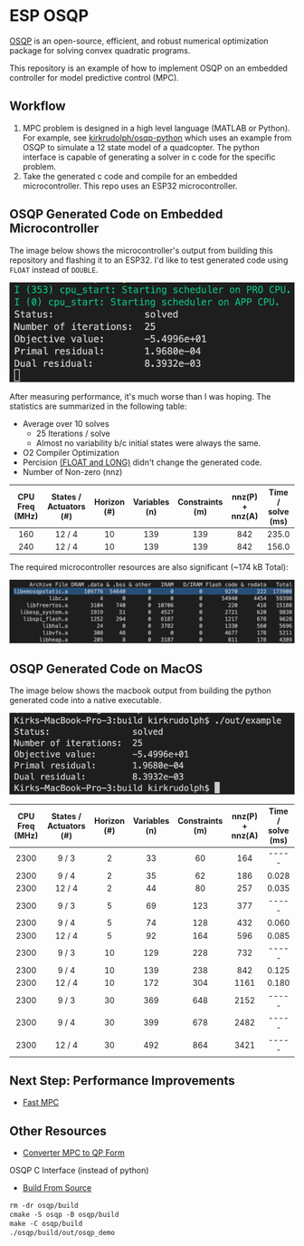 # ESP OSQP
[OSQP](https://osqp.org/) is an open-source, efficient, and robust numerical optimization package for solving convex quadratic programs. 

This repository is an example of how to implement OSQP on an embedded controller for model predictive control (MPC).

## Workflow
1. MPC problem is designed in a high level language (MATLAB or Python). For example, see [kirkrudolph/osqp-python](https://github.com/kirkrudolph/osqp-python) which uses an example from OSQP to simulate a 12 state model of a quadcopter. The python interface is capable of generating a solver in c code for the specific problem.
2. Take the generated c code and compile for an embedded microcontroller. This repo uses an ESP32 microcontroller.

## OSQP Generated Code on Embedded Microcontroller

The image below shows the microcontroller's output from building this repository and flashing it to an ESP32. I'd like to test generated code using `FLOAT` instead of `DOUBLE`.

![esp_output](image/esp32_output.png)

After measuring performance, it's much worse than I was hoping. The statistics are summarized in the following table:

- Average over 10 solves
  - 25 Iterations / solve
  - Almost no variability b/c initial states were always the same.
- O2 Compiler Optimization
- Percision [(FLOAT and LONG)](https://osqp.org/docs/codegen/python.html#codegen) didn't change the generated code.
- Number of Non-zero (nnz)

| CPU Freq (MHz) | States / Actuators (#) | Horizon (#) | Variables (n) | Constraints (m) | nnz(P) + nnz(A) | Time / solve (ms) |
|:--------------:|:----------------------:|:-----------:|:-------------:|:---------------:|:---------------:|:-----------------:|
|       160      |         12 / 4         |     10      |     139       |       139       |       842       |      235.0        |
|       240      |         12 / 4         |     10      |     139       |       139       |       842       |      156.0        |

The required microcontroller resources are also significant (~174 kB Total):

![storage](image/esp32_size.png)

## OSQP Generated Code on MacOS

The image below shows the macbook output from building the python generated code into a native executable.

![mac_output](image/mac_output.png)

| CPU Freq (MHz) | States / Actuators (#) | Horizon (#) | Variables (n) | Constraints (m) | nnz(P) + nnz(A) | Time / solve (ms) |
|:--------------:|:----------------------:|:-----------:|:-------------:|:---------------:|:---------------:|:-----------------:|
|      2300      |          9 / 3         |      2      |      33       |        60       |       164       |      -----        |
|      2300      |          9 / 4         |      2      |      35       |        62       |       186       |      0.028        |
|      2300      |         12 / 4         |      2      |      44       |        80       |       257       |      0.035        |
|      2300      |          9 / 3         |      5      |      69       |       123       |       377       |      -----        |
|      2300      |          9 / 4         |      5      |      74       |       128       |       432       |      0.060        |
|      2300      |         12 / 4         |      5      |      92       |       164       |       596       |      0.085        |
|      2300      |          9 / 3         |     10      |     129       |       228       |       732       |      -----        |
|      2300      |          9 / 4         |     10      |     139       |       238       |       842       |      0.125        |
|      2300      |         12 / 4         |     10      |     172       |       304       |      1161       |      0.180        |
|      2300      |          9 / 3         |     30      |     369       |       648       |      2152       |      -----        |
|      2300      |          9 / 4         |     30      |     399       |       678       |      2482       |      -----        |
|      2300      |         12 / 4         |     30      |     492       |       864       |      3421       |      -----        |

## Next Step: Performance Improvements
- [Fast MPC](https://web.stanford.edu/~boyd/papers/pdf/fast_mpc.pdf)

## Other Resources
- [Converter MPC to QP Form](https://robotology.github.io/osqp-eigen/md_pages_mpc.html)

OSQP C Interface (instead of python)
- [Build From Source](https://osqp.org/docs/get_started/sources.html#build-the-binaries)

```
rm -dr osqp/build
cmake -S osqp -B osqp/build
make -C osqp/build
./osqp/build/out/osqp_demo
```
